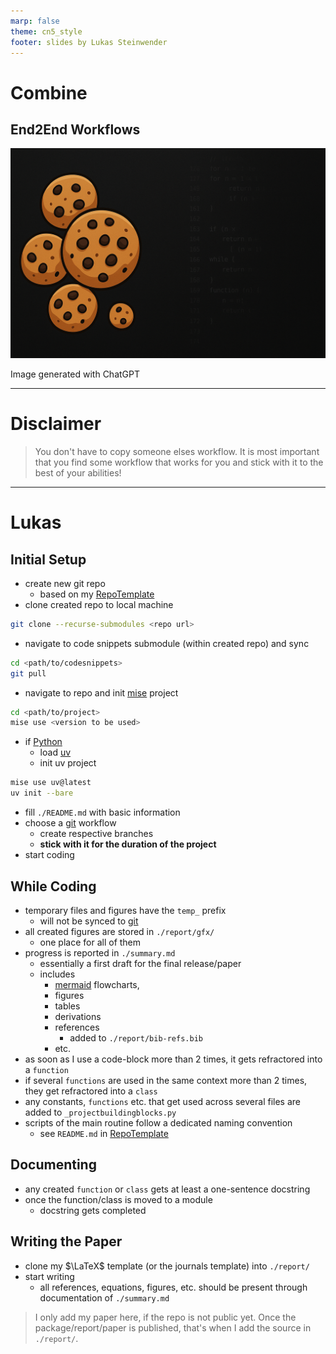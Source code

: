 ```yaml
---
marp: false
theme: cn5_style
footer: slides by Lukas Steinwender
---
```


<!-- _class: titleslide -->
# Combine
## End2End Workflows

![bg](../../gfx/TitlePage.png)
<div class="footnote">Image generated with ChatGPT</div>

---

# Disclaimer

> You don't have to copy someone elses workflow.
> It is most important that you find some workflow that works for you and stick with it to the best of your abilities!
---

# Lukas

## Initial Setup
* create new git repo
    * based on my [RepoTemplate](https://github.com/TheRedElement/RepoTemplate_LuSt/tree/main/code)
* clone created repo to local machine
```bash
git clone --recurse-submodules <repo url>
```

* navigate to code snippets submodule (within created repo) and sync
```bash
cd <path/to/codesnippets>
git pull
```

* navigate to repo and init [mise](../session3_03_uv_mise/01_uv_mise.md) project
```bash
cd <path/to/project>
mise use <version to be used>
```

* if [Python](../session1_02_python/01_python_slides.md)
    * load [uv](../session3_03_uv_mise/01_uv_mise.md)
    * init uv project
```bash
mise use uv@latest
uv init --bare
```

* fill `./README.md` with basic information
* choose a [git](../session1_02_git_github/01_git_github_slides.md) workflow
    * create respective branches
    * **stick with it for the duration of the project**
* start coding

## While Coding
* temporary files and figures have the `temp_` prefix
    * will not be synced to [git](../session1_02_git_github)
* all created figures are stored in `./report/gfx/`
    * one place for all of them
* progress is reported in `./summary.md`
    * essentially a first draft for the final release/paper
    * includes 
        * [mermaid](https://mermaid.js.org/) flowcharts,
        * figures
        * tables
        * derivations
        * references
            * added to `./report/bib-refs.bib`
        * etc.
* as soon as I use a code-block more than 2 times, it gets refractored into a `function`
* if several `functions` are used in the same context more than 2 times, they get refractored into a `class`
* any constants, `functions` etc. that get used across several files are added to `_projectbuildingblocks.py`
* scripts of the main routine follow a dedicated naming convention
    * see `README.md` in [RepoTemplate](https://github.com/TheRedElement/RepoTemplate_LuSt/tree/main/code)

## Documenting
* any created `function` or `class` gets at least a one-sentence docstring
* once the function/class is moved to a module
    * docstring gets completed

## Writing the Paper
* clone my $\LaTeX$ template (or the journals template) into `./report/`
* start writing
    * all references, equations, figures, etc. should be present through documentation of `./summary.md`

> I only add my paper here, if the repo is not public yet.
> Once the package/report/paper is published, that's when I add the source in `./report/`.